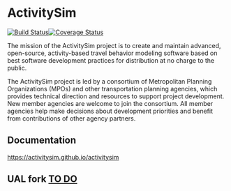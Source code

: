 ActivitySim
===========

[![Build Status](https://travis-ci.org/ActivitySim/activitysim.svg?branch=master)](https://travis-ci.org/ActivitySim/activitysim)[![Coverage Status](https://coveralls.io/repos/github/ActivitySim/activitysim/badge.svg?branch=master)](https://coveralls.io/github/ActivitySim/activitysim?branch=master)

The mission of the ActivitySim project is to create and maintain advanced, open-source, 
activity-based travel behavior modeling software based on best software development 
practices for distribution at no charge to the public.

The ActivitySim project is led by a consortium of Metropolitan Planning Organizations 
(MPOs) and other transportation planning agencies, which provides technical direction 
and resources to support project development. New member agencies are welcome to join 
the consortium. All member agencies help make decisions about development priorities 
and benefit from contributions of other agency partners. 

## Documentation

https://activitysim.github.io/activitysim  


## UAL fork [TO DO](https://github.com/ual/activitysim/wiki/TO-DO)
